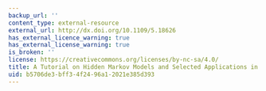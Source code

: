 ```yaml
---
backup_url: ''
content_type: external-resource
external_url: http://dx.doi.org/10.1109/5.18626
has_external_licence_warning: true
has_external_license_warning: true
is_broken: ''
license: https://creativecommons.org/licenses/by-nc-sa/4.0/
title: A Tutorial on Hidden Markov Models and Selected Applications in Speech Recognition
uid: b5706de3-bff3-4f24-96a1-2021e385d393
---
```

